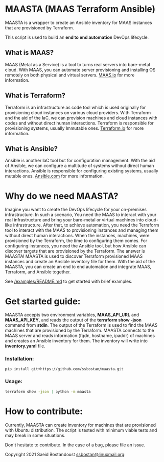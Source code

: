 # MAASTA (MAAS Terraform Ansible)

MAASTA is a wrapper to create an Ansible inventory for MAAS instances that are provisioned by Terraform.

This script is used to build an **end to end automation** DevOps lifecycle.

## What is MAAS?

MAAS (Metal as a Service) is a tool to turns real servers into bare-metal cloud. With MAAS, you can automate server provisioning and installing OS remotely on both physical and virtual servers. [MAAS.io](https://maas.io/) for more information.

## What is Terraform?

Terraform is an infrastructure as code tool which is used originally for provisioning cloud instances on various cloud providers. With Terraform and the aid of the IaC, we can provision machines and cloud instances with codes and without direct human interactions. Terraform is responsible for provisioning systems, usually Immutable ones. [Terraform.io](https://www.terraform.io/) for more information.

## What is Ansible?

Ansible is another IaC tool but for configuration management. With the aid of Ansible, we can configure a multitude of systems without direct human interactions. Ansible is responsible for configuring existing systems, usually mutable ones. [Ansible.com](https:/ansible.com/) for more information.

# Why do we need MAASTA?

Imagine you want to create the DevOps lifecycle for your on-premises infrastructure. In such a scenario, You need the MAAS to interact with your real infrastructure and bring your bare-metal or virtual machines into cloud-like infrastructure. After that, to achieve automation, you need the Terraform tool to interact with the MAAS to provisioning instances and managing them without direct human interactions. When the instances, machines, were provisioned by the Terraform, the time to configuring them comes. For configuring instances, you need the Ansible tool, but how Ansible can discover targets that are provisioned by the Terraform. The answer is MAASTA! MAASTA is used to discover Terraform provisioned MAAS instances and create an Ansible inventory file for them. With the aid of the MAASTA, you can create an end to end automation and integrate MAAS, Terraform, and Ansible together.

See [/examples/README.md](https://github.com/ssbostan/maasta/tree/master/examples) to get started with brief examples.

# Get started guide:

MAASTA accepts two environment variables, **MAAS_API_URL** and **MAAS_API_KEY**, and reads the output of the **terraform show -json** command from **stdin**. The output of the Terraform is used to find the MAAS machines that are provisioned by the Terraform. MAASTA connects to the MAAS server and reads information (fqdn, hostname, ipaddr) of machines and creates an Ansible inventory for them. The inventory will write into **inventory.yaml** file.

### Installation:

```bash
pip install git+https://github.com/ssbostan/maasta.git
```

### Usage:

```bash
terraform show -json | python -m maasta
```

# How to contribute:

Currently, MAASTA can create inventory for machines that are provisioned with Ubuntu distribution. The script is tested with minimum viable tests and may break in some situations.

Don't hesitate to contribute. In the case of a bug, please file an issue.

Copyright 2021 Saeid Bostandoust <ssbostan@linuxmail.org>
